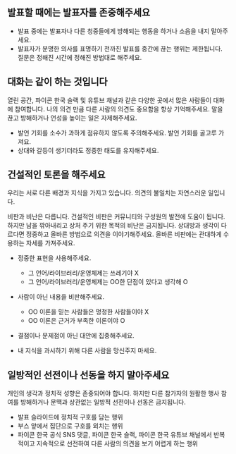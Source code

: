 ## 발표할 때에는 발표자를 존중해주세요
*   발표 중에는 발표자나 다른 청중들에게 방해되는 행동을 하거나 소음을 내지 말아주세요.
*   발표자가 분명한 의사를 표명하기 전까진 발표를 중간에 끊는 행위는 제한됩니다. 질문은 정해진 시간에 정해진 방법대로 해주세요.
  
  
## 대화는 같이 하는 것입니다
열린 공간, 파이콘 한국 슬랙 및 유튜브 채널과 같은 다양한 곳에서 많은 사람들이 대화에 참여합니다. 나의 의견 만큼 다른 사람의 의견도 중요함을 항상 기억해주세요. 말을 끊고 방해하거나 언성을 높이는 일은 자제해주세요.

*   발언 기회를 소수가 과하게 점유하지 않도록 주의해주세요. 발언 기회를 골고루 가져요.
*   상대와 갈등이 생기더라도 정중한 태도를 유지해주세요. 
  
  
## 건설적인 토론을 해주세요
우리는 서로 다른 배경과 지식을 가지고 있습니다. 의견의 불일치는 자연스러운 일입니다.

비판과 비난은 다릅니다. 건설적인 비판은 커뮤니티와 구성원의 발전에 도움이 됩니다. 하지만 남을 깎아내리고 상처 주기 위한 목적의 비난은 금지됩니다. 상대방과 생각이 다르다면 정중하고 올바른 방법으로 의견을 이야기해주세요. 올바른 비판에는 관대하게 수용하는 자세를 가져주세요.

*   정중한 표현을 사용해주세요.
    *   그 언어/라이브러리/운영체제는 쓰레기야 X
    *   그 언어/라이브러리/운영체제는 OO한 단점이 있다고 생각해 O

*   사람이 아닌 내용을 비판해주세요.
    *   OO 이론을 믿는 사람들은 멍청한 사람들이야 X
    *   OO 이론은 근거가 부족한 이론이야 O
    
*   결점이나 문제점이 아닌 대안에 집중해주세요.
*   내 지식을 과시하기 위해 다른 사람을 망신주지 마세요.
  
  
## 일방적인 선전이나 선동을 하지 말아주세요
개인의 생각과 정치적 성향은 존중되어야 합니다. 하지만 다른 참가자의 원활한 행사 참여를 방해하거나 문맥과 상관없는 일방적 선전이나 선동은 금지됩니다.

*   발표 슬라이드에 정치적 구호를 담는 행위
*   부스 앞에서 집단으로 구호를 외치는 행위
*   파이콘 한국 공식 SNS 댓글, 파이콘 한국 슬랙, 파이콘 한국 유튜브 채널에서 반복적이고 지속적으로 선전하여 다른 사람의 의견을 보기 어렵게 하는 행위
  
  
